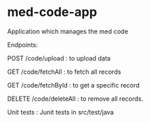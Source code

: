 # med-code-app
Application which manages the med code

Endpoints:

POST /code/upload : to upload data

GET /code/fetchAll : to fetch all records

GET /code/fetchById : to get a specific record

DELETE /code/deleteAll : to remove all records.

Unit tests : Junit tests in src/test/java
